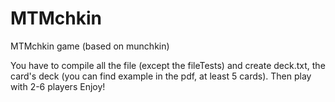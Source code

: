 # MTMchkin
MTMchkin game (based on munchkin)

You have to compile all the file (except the fileTests) and create deck.txt, the card's deck (you can find example in the pdf, at least 5 cards).
Then play with 2-6 players
Enjoy!
